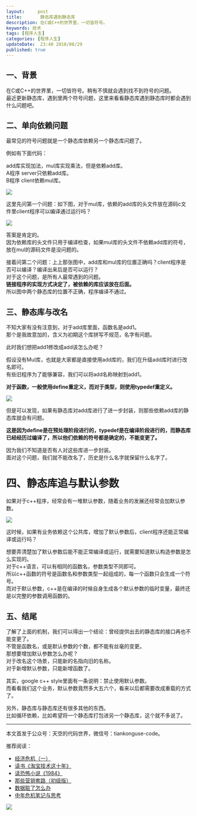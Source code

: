 ```yaml
---   
layout:     post  
title:       静态库遇到静态库  
description: 在C或C++的世界里，一切皆符号。      
keywords: 技术 
tags: [程序人生]  
categories: [程序人生]  
updateDate:  23:40 2018/08/29   
published: true   
---  
```





## 一、背景  

在C或C++的世界里，一切皆符号。稍有不慎就会遇到找不到符号的问题。  
最近更新静态库，遇到里两个符号问题，这里来看看静态库遇到静态库时都会遇到什么问题吧。  


## 二、单向依赖问题  

最常见的符号问题就是一个静态库依赖另一个静态库问题了。  

例如有下面代码：  


add库实现加法，mul库实现乘法，但是依赖add库。  
A程序 server只依赖add库。  
B程序 client依赖mul库。  


![](https://res2018.tiankonguse.com/images/2018/08/20180829012817.png) 


这里先问第一个问题：如下图，对于mul库，依赖的add库的头文件放在源码c文件里client程序可以编译通过运行吗？  


![](https://res2018.tiankonguse.com/images/2018/08/20180829013425.png) 



答案是肯定的。  
因为依赖库的头文件只用于编译检查，如果mul库的头文件不依赖add库的符号，放在mul的源码文件是没问题的。  


接着问第二个问题：上上那张图中，add库和mul库的位置正确吗？client程序是否可以编译？编译出来后是否可以运行？  
对于这个问题，是所有人最常遇到的问题。  
<red>**链接程序的实现方式决定了，被依赖的库应该放在后面。**</red>  
所以图中两个静态库的位置不正确，程序编译不通过。    


## 三、静态库与改名  


不知大家有没有注意到，对于add库里面，函数名是add1。  
那个是我故意加的，含义为初期这个库拼写不规范，名字有问题。  


此时我们想把add1修改成add该怎么办呢？  


假设没有Mul库，也就是大家都是直接使用add库的，我们在升级add库时进行改名即可。    
有些旧程序为了能够兼容，我们可以将add名称映射到add1。    


<red>**对于函数，一般使用define重定义，而对于类型，则使用typedef重定义。**</red>    


![](https://res2018.tiankonguse.com/images/2018/08/20180829015859.png) 


但是可以发现，如果有静态库对add库进行了进一步封装，则那些依赖add库的静态库就会有问题。  


<red>**这是因为define是在预处理阶段进行的，typedef是在编译阶段进行的，而静态库已经经历过编译了，所以他们依赖的符号都是确定的，不能变更了。**</red>  


因为我们不知道是否有人对这些库进一步封装。  
面对这个问题，我们就不能改名了，历史是什么名字就保留什么名字了。  

# 四、静态库追与默认参数  

如果对于c++程序，经常会有一堆默认参数，随着业务的发展还经常会加默认参数。  


![](https://res2018.tiankonguse.com/images/2018/08/20180829020849.png)   


这时候，如果有业务依赖这个公共库，增加了默认参数后，client程序还能正常编译或运行吗？  


想要弄清楚加了默认参数后能不能正常编译或运行，就需要知道默认构造参数是怎么实现的。  
对于c++语言，可以有相同的函数名，参数类型不同即可。  
所以c++函数的符号是函数名和参数类型一起组成的，每一个函数只会生成一个符号。    
而对于默认参数，c++是在编译的时候自身生成各个默认参数的临时变量，最终还是以完整的参数调用函数的。  


## 五、结尾  

了解了上面的机制，我们可以得出一个结论：曾经提供出去的静态库的接口再也不能变更了。  
不管是函数名，或是默认参数的个数，都不能有丝毫的变更。  
那想要增加默认参数怎么办呢？  
对于改名这个场景，只能新的名指向旧的名称。  
对于新增默认参数，只能新增函数了。  


其实，google c++ style里面有一条说明：禁止使用默认参数。  
而看看我们这个业务，默认参数竟然多大五六个，看来以后都需要改成重载的方式了。  
  

另外，静态库与静态库还有很多其他的东西。  
比如循环依赖，比如希望将一个静态库打包进另一个静态库，这个就不多说了。  
  

---


本文首发于公众号：天空的代码世界，微信号：tiankonguse-code。  


推荐阅读：  


* [经济危机（一）](https://mp.weixin.qq.com/s/hxO7oR8cLljSClYS-yE6pw)   
* [读书《淘宝技术这十年》](https://mp.weixin.qq.com/s/IeOQGh22U_1TPrf6sYYTkQ)   
* [读恐怖小说《1984》](https://mp.weixin.qq.com/s/q7HL5o_R5cqJc0b9Ll7EMw)    
* [那些营销套路（初级版）](https://mp.weixin.qq.com/s/xdvqZo9ll6kaL66Cdx)   
* [数据脏了怎么办](https://mp.weixin.qq.com/s/Blw4yxmIsE51dzzbNcfFbg)    
* [中年危机笔记与思考](https://mp.weixin.qq.com/s/dFzDtZS0JN6hhpc1DF-e_g)     



![](https://res2018.tiankonguse.com/images/tiankonguse-support.png) 





